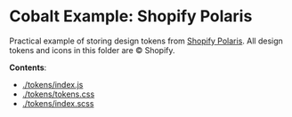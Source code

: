 # Cobalt Example: Shopify Polaris

Practical example of storing design tokens from [Shopify Polaris](https://polaris.shopify.com/). All design tokens and icons in this folder are © Shopify.

**Contents**:

- [./tokens/index.js](./tokens/index.js)
- [./tokens/tokens.css](./tokens/tokens.css)
- [./tokens/index.scss](./tokens/index.scss)
